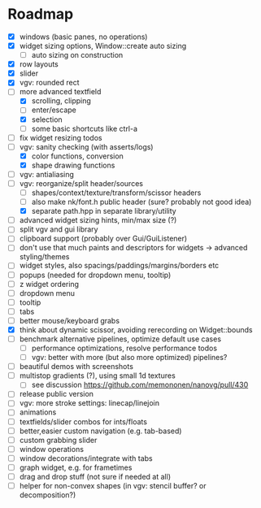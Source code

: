 # Roadmap

- [x] windows (basic panes, no operations)
- [x] widget sizing options, Window::create auto sizing
  - [ ] auto sizing on construction
- [x] row layouts
- [x] slider
- [x] vgv: rounded rect
- [ ] more advanced textfield
  - [x] scrolling, clipping
  - [ ] enter/escape
  - [x] selection
  - [ ] some basic shortcuts like ctrl-a
- [ ] fix widget resizing todos
- [ ] vgv: sanity checking (with asserts/logs)
  - [x] color functions, conversion
  - [x] shape drawing functions
- [ ] vgv: antialiasing
- [ ] vgv: reorganize/split header/sources
  - [ ] shapes/context/texture/transform/scissor headers
  - [ ] also make nk/font.h public header (sure? probably not good idea)
  - [x] separate path.hpp in separate library/utility
- [ ] advanced widget sizing hints, min/max size (?)
- [ ] split vgv and gui library
- [ ] clipboard support (probably over Gui/GuiListener)
- [ ] don't use that much paints and descriptors for widgets
  -> advanced styling/themes
- [ ] widget styles, also spacings/paddings/margins/borders etc
- [ ] popups (needed for dropdown menu, tooltip)
- [ ] z widget ordering
- [ ] dropdown menu
- [ ] tooltip
- [ ] tabs
- [ ] better mouse/keyboard grabs
- [x] think about dynamic scissor, avoiding rerecording on Widget::bounds
- [ ] benchmark alternative pipelines, optimize default use cases
  - [ ] performance optimizations, resolve performance todos
  - [ ] vgv: better with more (but also more optimized) pipelines?
- [ ] beautiful demos with screenshots
- [ ] multistop gradients (?), using small 1d textures
  - [ ] see discussion https://github.com/memononen/nanovg/pull/430
- [ ] release public version
- [ ] vgv: more stroke settings: linecap/linejoin
- [ ] animations
- [ ] textfields/slider combos for ints/floats
- [ ] better,easier custom navigation (e.g. tab-based)
- [ ] custom grabbing slider
- [ ] window operations
- [ ] window decorations/integrate with tabs
- [ ] graph widget, e.g. for frametimes
- [ ] drag and drop stuff (not sure if needed at all)
- [ ] helper for non-convex shapes (in vgv: stencil buffer? or decomposition?)
